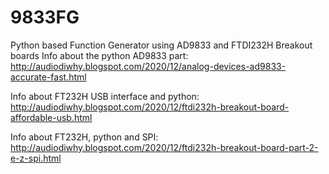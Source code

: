 # 9833FG
Python based Function Generator using AD9833 and FTDI232H Breakout boards
Info about the python AD9833 part: 
http://audiodiwhy.blogspot.com/2020/12/analog-devices-ad9833-accurate-fast.html

Info about FT232H USB interface and python: 
http://audiodiwhy.blogspot.com/2020/12/ftdi232h-breakout-board-affordable-usb.html

Info about FT232H, python and SPI: 
http://audiodiwhy.blogspot.com/2020/12/ftdi232h-breakout-board-part-2-e-z-spi.html
